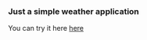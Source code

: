 ### Just a simple weather application

You can try it here <a href="https://weather-lk4ruw694-ilyaozhereliev.vercel.app" target="_blank"/>here</a>


